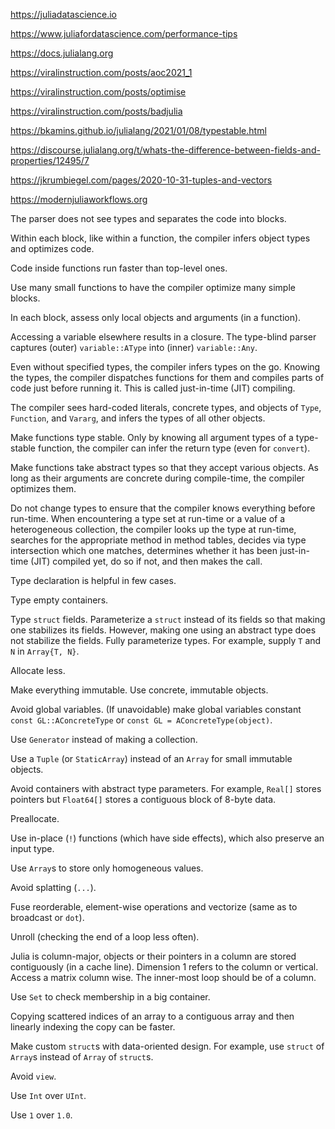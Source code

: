 https://juliadatascience.io

https://www.juliafordatascience.com/performance-tips

https://docs.julialang.org

https://viralinstruction.com/posts/aoc2021_1

https://viralinstruction.com/posts/optimise

https://viralinstruction.com/posts/badjulia

https://bkamins.github.io/julialang/2021/01/08/typestable.html

https://discourse.julialang.org/t/whats-the-difference-between-fields-and-properties/12495/7

https://jkrumbiegel.com/pages/2020-10-31-tuples-and-vectors

https://modernjuliaworkflows.org

The parser does not see types and separates the code into blocks.

Within each block, like within a function, the compiler infers object types and optimizes code.

Code inside functions run faster than top-level ones.

Use many small functions to have the compiler optimize many simple blocks.

In each block, assess only local objects and arguments (in a function).

Accessing a variable elsewhere results in a closure.
The type-blind parser captures (outer) `variable::AType` into (inner) `variable::Any`.

Even without specified types, the compiler infers types on the go.
Knowing the types, the compiler dispatches functions for them and compiles parts of code just before running it.
This is called just-in-time (JIT) compiling.

The compiler sees hard-coded literals, concrete types, and objects of `Type`, `Function`, and `Vararg`, and infers the types of all other objects.

Make functions type stable.
Only by knowing all argument types of a type-stable function, the compiler can infer the return type (even for `convert`).

Make functions take abstract types so that they accept various objects.
As long as their arguments are concrete during compile-time, the compiler optimizes them.

Do not change types to ensure that the compiler knows everything before run-time.
When encountering a type set at run-time or a value of a heterogeneous collection, the compiler looks up the type at run-time, searches for the appropriate method in method tables, decides via type intersection which one matches, determines whether it has been just-in-time (JIT) compiled yet, do so if not, and then makes the call.

Type declaration is helpful in few cases.

Type empty containers.

Type `struct` fields.
Parameterize a `struct` instead of its fields so that making one stabilizes its fields.
However, making one using an abstract type does not stabilize the fields.
Fully parameterize types.
For example, supply `T` and `N` in `Array{T, N}`.

Allocate less.

Make everything immutable.
Use concrete, immutable objects.

Avoid global variables.
(If unavoidable) make global variables constant `const GL::AConcreteType` or `const GL = AConcreteType(object)`.

Use `Generator` instead of making a collection.

Use a `Tuple` (or `StaticArray`) instead of an `Array` for small immutable objects.

Avoid containers with abstract type parameters.
For example, `Real[]` stores pointers but `Float64[]` stores a contiguous block of 8-byte data.

Preallocate.

Use in-place (`!`) functions (which have side effects), which also preserve an input type.

Use `Array`s to store only homogeneous values.

Avoid splatting (`...`).

Fuse reorderable, element-wise operations and vectorize (same as to broadcast or `dot`).

Unroll (checking the end of a loop less often).

Julia is column-major, objects or their pointers in a column are stored contiguously (in a cache line).
Dimension 1 refers to the column or vertical.
Access a matrix column wise.
The inner-most loop should be of a column.

Use `Set` to check membership in a big container.

Copying scattered indices of an array to a contiguous array and then linearly indexing the copy can be faster.

Make custom `struct`s with data-oriented design.
For example, use `struct` of `Array`s instead of `Array` of `struct`s.

Avoid `view`.

Use `Int` over `UInt`.

Use `1` over `1.0`.
